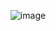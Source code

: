 <div align = "center">
  
  ![image](https://github.com/Sisir2311/CodeWithMe/assets/74948767/e4bc5063-8c37-4c5e-b456-822d1c36afd1)

</div>
